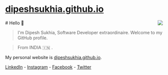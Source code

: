 # [dipeshsukhia.github.io](https://dipeshsukhia.github.io/)
<img align="right" src="https://github-readme-stats-vmrfriz.vercel.app/api/top-langs/?username=dipeshsukhia&layout=compact&show_icons=true&langs_count=20&bg_color=30,e96443,904e95&text_color=fff&title_color=fff" />
# Hello 👋

> I'm Dipesh Sukhia, Software Developer extraordinaire. Welcome to my GitHub profile.

> From INDIA :india: .

My personal website is [dipeshsukhia.github.io](https://dipeshsukhia.github.io/).

[LinkedIn](http://linkedin.com/in/dipeshsukhia) - [Instagram](http://instagram.com/dipeshsukhia) - [Facebook](https://www.facebook.com/DipeshSukhia/) - [Twitter](http://twitter.com/DipeshSukhia)
<!--
<br>
<img align="right" src="https://github-readme-stats.vercel.app/api?username=dipeshsukhia&layout=compact&show_icons=true&langs_count=20&bg_color=30,e96443,904e95&text_color=fff&title_color=fff&count_private=true&include_all_commits=true&hide_rank=true&rank_icon=true" />

<img align="right" src="https://github-readme-stats-vmrfriz.vercel.app/api/top-langs/?username=dipeshsukhia&layout=compact&show_icons=true&langs_count=20&bg_color=30,e96443,904e95&text_color=fff&title_color=fff" />

**dipeshsukhia/dipeshsukhia** is a ✨ _special_ ✨ repository because its `README.md` (this file) appears on your GitHub profile.

Here are some ideas to get you started:

- 🔭 I’m currently working on ...
- 🌱 I’m currently learning ...
- 👯 I’m looking to collaborate on ...
- 🤔 I’m looking for help with ...
- 💬 Ask me about ...
- 📫 How to reach me: ...
- 😄 Pronouns: ...
- ⚡ Fun fact: ...
-->

